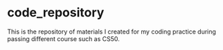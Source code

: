 # code_repository
This is the repository of materials I created for my coding practice during passing different course such as CS50. 
